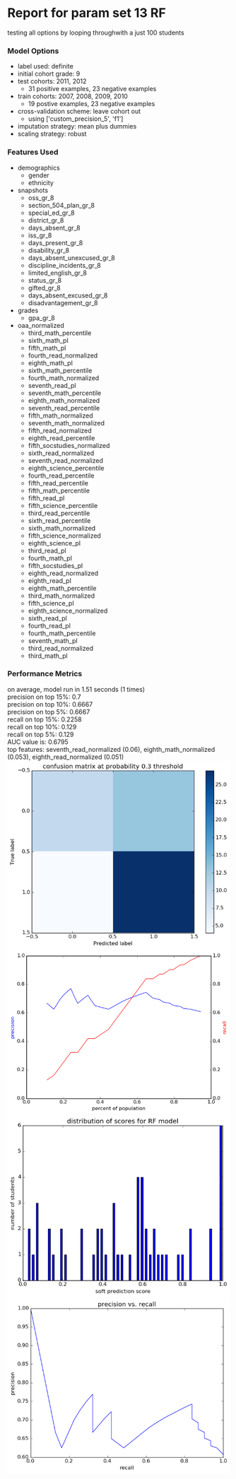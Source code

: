 # Report for param set 13 RF
testing all options by looping throughwith a just 100 students

### Model Options
* label used: definite
* initial cohort grade: 9
* test cohorts: 2011, 2012
	 * 31 positive examples, 23 negative examples
* train cohorts: 2007, 2008, 2009, 2010
	 * 19 postive examples, 23 negative examples
* cross-validation scheme: leave cohort out
	 * using ['custom_precision_5', 'f1']
* imputation strategy: mean plus dummies
* scaling strategy: robust

### Features Used
* demographics
	 * gender
	 * ethnicity
* snapshots
	 * oss_gr_8
	 * section_504_plan_gr_8
	 * special_ed_gr_8
	 * district_gr_8
	 * days_absent_gr_8
	 * iss_gr_8
	 * days_present_gr_8
	 * disability_gr_8
	 * days_absent_unexcused_gr_8
	 * discipline_incidents_gr_8
	 * limited_english_gr_8
	 * status_gr_8
	 * gifted_gr_8
	 * days_absent_excused_gr_8
	 * disadvantagement_gr_8
* grades
	 * gpa_gr_8
* oaa_normalized
	 * third_math_percentile
	 * sixth_math_pl
	 * fifth_math_pl
	 * fourth_read_normalized
	 * eighth_math_pl
	 * sixth_math_percentile
	 * fourth_math_normalized
	 * seventh_read_pl
	 * seventh_math_percentile
	 * eighth_math_normalized
	 * seventh_read_percentile
	 * fifth_math_normalized
	 * seventh_math_normalized
	 * fifth_read_normalized
	 * eighth_read_percentile
	 * fifth_socstudies_normalized
	 * sixth_read_normalized
	 * seventh_read_normalized
	 * eighth_science_percentile
	 * fourth_read_percentile
	 * fifth_read_percentile
	 * fifth_math_percentile
	 * fifth_read_pl
	 * fifth_science_percentile
	 * third_read_percentile
	 * sixth_read_percentile
	 * sixth_math_normalized
	 * fifth_science_normalized
	 * eighth_science_pl
	 * third_read_pl
	 * fourth_math_pl
	 * fifth_socstudies_pl
	 * eighth_read_normalized
	 * eighth_read_pl
	 * eighth_math_percentile
	 * third_math_normalized
	 * fifth_science_pl
	 * eighth_science_normalized
	 * sixth_read_pl
	 * fourth_read_pl
	 * fourth_math_percentile
	 * seventh_math_pl
	 * third_read_normalized
	 * third_math_pl

### Performance Metrics
on average, model run in 1.51 seconds (1 times) <br/>precision on top 15%: 0.7 <br/>precision on top 10%: 0.6667 <br/>precision on top 5%: 0.6667 <br/>recall on top 15%: 0.2258 <br/>recall on top 10%: 0.129 <br/>recall on top 5%: 0.129 <br/>AUC value is: 0.6795 <br/>top features: seventh_read_normalized (0.06), eighth_math_normalized (0.053), eighth_read_normalized (0.051)
![param_set_13_RF_confusion_mat_0.3.png](figs/param_set_13_RF_confusion_mat_0.3.png)
![param_set_13_RF_precision_recall_at_k.png](figs/param_set_13_RF_precision_recall_at_k.png)
![param_set_13_RF_score_dist.png](figs/param_set_13_RF_score_dist.png)
![param_set_13_RF_pr_vs_threshold.png](figs/param_set_13_RF_pr_vs_threshold.png)
